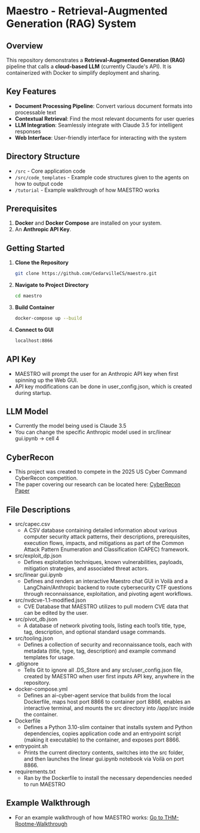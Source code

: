 # Maestro - Retrieval-Augmented Generation (RAG) System

## Overview

This repository demonstrates a **Retrieval-Augmented Generation (RAG)** pipeline that calls a **cloud-based LLM** (currently Claude's API). It is containerized with Docker to simplify deployment and sharing. 

## Key Features

- **Document Processing Pipeline**: Convert various document formats into processable text
- **Contextual Retrieval**: Find the most relevant documents for user queries
- **LLM Integration**: Seamlessly integrate with Claude 3.5 for intelligent responses
- **Web Interface**: User-friendly interface for interacting with the system

## Directory Structure

- `/src` - Core application code
- `/src/code_templates` - Example code structures given to the agents on how to output code
- `/tutorial` - Example walkthrough of how MAESTRO works

## Prerequisites

1. **Docker** and **Docker Compose** are installed on your system.
2. An **Anthropic API Key**.  

## Getting Started

1. **Clone the Repository**

   ```bash
   git clone https://github.com/CedarvilleCS/maestro.git
   ```
2. **Navigate to Project Directory**
   ```bash
   cd maestro
   ```
3. **Build Container**
   ```bash
   docker-compose up --build
   ```
4. **Connect to GUI**
   ```bash
   localhost:8866
   ```

## API Key
   - MAESTRO will prompt the user for an Anthropic API key when first spinning up the Web GUI.
   - API key modifications can be done in user_config.json, which is created during startup.

## LLM Model
   - Currently the model being used is Claude 3.5
   - You can change the specific Anthropic model used in  src/linear gui.ipynb -> cell 4

## CyberRecon
   - This project was created to compete in the 2025 US Cyber Command CyberRecon competition.
   - The paper covering our research can be located here: [CyberRecon Paper](MAESTRO_Reasearch.pdf)

## File Descriptions
   - src/capec.csv 
      - A CSV database containing detailed information about various computer security attack patterns, their descriptions, prerequisites, execution flows, impacts, and mitigations as part of the Common Attack Pattern Enumeration and Classification (CAPEC) framework.
   - src/exploit_dp.json
      - Defines exploitation techniques, known vulnerabilities, payloads, mitigation strategies, and associated threat actors.
   - src/linear gui.ipynb
      - Defines and renders an interactive Maestro chat GUI in Voilà and a LangChain/Anthropic backend to route cybersecurity CTF questions through reconnaissance, exploitation, and pivoting agent workflows.
   - src/nvdcve-1.1-modified.json
      - CVE Database that MAESTRO utilizes to pull modern CVE data that can be edited by the user.
   - src/pivot_db.json
      - A database of network pivoting tools, listing each tool’s title, type, tag, description, and optional standard usage commands.
   - src/tooling.json
      - Defines a collection of security and reconnaissance tools, each with metadata (title, type, tag, description) and example command templates for usage.
   - .gitignore
      - Tells Git to ignore all .DS_Store and any src/user_config.json file, created by MAESTRO when user first inputs API key, anywhere in the repository.
   - docker-compose.yml
      - Defines an ai-cyber-agent service that builds from the local Dockerfile, maps host port 8866 to container port 8866, enables an interactive terminal, and mounts the src directory into /app/src inside the container.
   - Dockerfile
      - Defines a Python 3.10-slim container that installs system and Python dependencies, copies application code and an entrypoint script (making it executable) to the container, and exposes port 8866.
   - entrypoint.sh
      - Prints the current directory contents, switches into the src folder, and then launches the linear gui.ipynb notebook via Voilà on port 8866.
   - requirements.txt
      - Ran by the Dockerfile to install the necessary dependencies needed to run MAESTRO

## Example Walkthrough
   - For an example walkthrough of how MAESTRO works: [Go to THM-Rootme-Walkthrough](./tutorial/THM-Rootme-Walkthrough.md)
